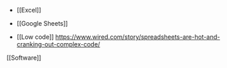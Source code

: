   - [[Excel]]
  - [[Google Sheets]]

  - [[Low code]]
    https://www.wired.com/story/spreadsheets-are-hot-and-cranking-out-complex-code/

[[Software]]